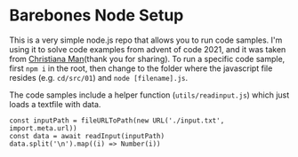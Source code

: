 # Barebones Node Setup

This is a very simple node.js repo that allows you to run code samples. I'm using it to solve code examples from advent of code 2021, and it was taken from [Christiana Man](https://github.com/mancristiana/advent-of-code-2021)(thank you for sharing). To run a specific code sample, first `npm i` in the root, then change to the folder where the javascript file resides (e.g. `cd/src/01`) and `node [filename].js`.

The code samples include a helper function (`utils/readinput.js`) which just loads a textfile with data.

```
const inputPath = fileURLToPath(new URL('./input.txt', import.meta.url))
const data = await readInput(inputPath)
data.split('\n').map((i) => Number(i))
```
